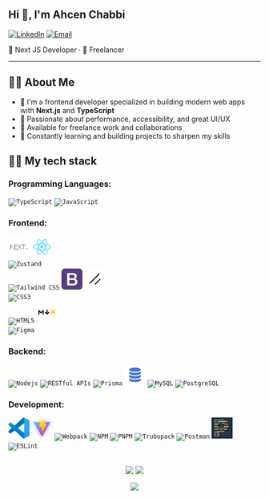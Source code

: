 
## Hi 👋, I'm Ahcen Chabbi
[![LinkedIn](https://img.shields.io/badge/LinkedIn-0A66C2?style=for-the-badge&logo=linkedin&logoColor=white)](https://www.linkedin.com/in/ahcen-chabbi) [![Email](https://img.shields.io/badge/Email-D14836?style=for-the-badge&logo=gmail&logoColor=white)](mailto:ma_chabbi@esi.dz)

<p>
  🚀 Next JS Developer · 💼 Freelancer
</p>

---

## 👨‍💻 About Me

- 🎯 I'm a frontend developer specialized in building modern web apps with **Next.js** and **TypeScript**
- 🧠 Passionate about performance, accessibility, and great UI/UX
- 💼 Available for freelance work and collaborations
- 🌱 Constantly learning and building projects to sharpen my skills


## 🧑‍💻 My tech stack

### Programming Languages:
 <code><img title="TypeScript" alt="TypeScript" src="https://cdn.jsdelivr.net/gh/devicons/devicon/icons/typescript/typescript-original.svg" height="42px"/></code>
 <code><img title="JavaScript" alt="JavaScript" src="https://cdn.jsdelivr.net/gh/devicons/devicon/icons/javascript/javascript-original.svg" height="42px"/></code>
  
### Frontend:
<code><img title="Next.js" alt="Nextjs" src="https://raw.githubusercontent.com/github/explore/main/topics/nextjs/nextjs.png" height="42px"/></code>
 <code><img title="React" alt="React" src="https://raw.githubusercontent.com/github/explore/main/topics/react/react.png" height="42px"/> </code>
 <code><img title="Zustand" alt="Zustand" src="https://cdn.jsdelivr.net/gh/devicons/devicon/icons/zustand/zustand-original.svg" height="42px"/> </code>
 <code><img title="Tailwind CSS" alt="Tailwind CSS" src="https://cdn.jsdelivr.net/gh/devicons/devicon/icons/tailwindcss/tailwindcss-original.svg" height="42px"/></code>
 <code><img title="Bootstrap" alt="Bootstrap" src="https://raw.githubusercontent.com/github/explore/main/topics/bootstrap/bootstrap.png" height="42px"/></code>
<code><img title="ShadCN" alt="ShadCN" src="https://raw.githubusercontent.com/github/explore/main/topics/shadcn-ui/shadcn-ui.png" height="42px"/> </code>
<code><img title="CSS3" alt="CSS3" src="https://cdn.jsdelivr.net/gh/devicons/devicon/icons/css3/css3-original.svg" height="42px"/> </code>
<code><img title="HTML5" alt="HTML5" src="https://cdn.jsdelivr.net/gh/devicons/devicon/icons/html5/html5-original.svg" height="42px"/></code>
 <code><img title="MDX" alt="MDX" src="https://raw.githubusercontent.com/github/explore/main/topics/mdx/mdx.png" height="42px"/> </code>
<code><img title="Figma" alt="Figma" src="https://cdn.jsdelivr.net/gh/devicons/devicon/icons/figma/figma-original.svg" height="42px"/> </code>

### Backend:
<code><img title="Node.js" alt="Nodejs" src="https://cdn.jsdelivr.net/gh/devicons/devicon/icons/nodejs/nodejs-original.svg" height="42px"/></code>
<code><img title="RESTful APIs" alt="RESTful APIs" src="https://miro.medium.com/v2/resize:fit:440/1*J3G3akaMpUOLegw0p0qthA.png" height="42px"/></code>
<code><img title="Prisma" alt="Prisma" src="https://cdn.jsdelivr.net/gh/devicons/devicon/icons/prisma/prisma-original.svg" height="42px"/></code>
<code><img title="SQL" alt="SQL" src="https://raw.githubusercontent.com/github/explore/main/topics/sql/sql.png" height="42px"/></code>
<code><img title="MySQL" alt="MySQL" src="https://cdn.jsdelivr.net/gh/devicons/devicon/icons/mysql/mysql-original.svg" height="42px"/></code>
<code><img title="PostgreSQL" alt="PostgreSQL" src="https://cdn.jsdelivr.net/gh/devicons/devicon/icons/postgresql/postgresql-original.svg" height="42px"/></code> 

### Development:
<code><img title="Visual Studio Code" alt="Visual Studio Code" src="https://raw.githubusercontent.com/github/explore/main/topics/visual-studio-code/visual-studio-code.png" height="42px"/></code>
<code><img title="Vite" alt="Vite" src="https://raw.githubusercontent.com/github/explore/main/topics/vite/vite.png" height="42px"/></code>
<code><img title="Webpack" alt="Webpack" src="https://cdn.jsdelivr.net/gh/devicons/devicon/icons/webpack/webpack-original.svg" height="42px"/></code>
<code><img title="NPM" alt="NPM" src="https://cdn.jsdelivr.net/gh/devicons/devicon/icons/npm/npm-original.svg" height="42px"/></code>
<code><img title="PNPM" alt="PNPM" src="https://cdn.jsdelivr.net/gh/devicons/devicon/icons/pnpm/pnpm-original.svg" height="42px"/></code>
<code><img title="Tubropack" alt="Trubopack" src="https://encrypted-tbn0.gstatic.com/images?q=tbn:ANd9GcRWrOMUbcxvf82hoLZdpFd5nHGJZ9Lu3hSIow" height="42px"/></code>
<code><img title="Postman" alt="Postman" src="https://cdn.jsdelivr.net/gh/devicons/devicon/icons/postman/postman-original.svg" height="42px"/></code>
<code><img title="Prettier" alt="Prettier" src="https://raw.githubusercontent.com/github/explore/main/topics/prettier/prettier.png" height="42px"/></code>
<code><img title="ESLint" alt="ESLint" src="https://cdn.jsdelivr.net/gh/devicons/devicon/icons/eslint/eslint-original.svg" height="42px"/></code>
<br/>
<br/>
<p align="center"> <img src="https://github-readme-stats.vercel.app/api?username=AhcenChabbi&show_icons=true&theme=tokyonight" height="165" /> <img src="https://github-readme-stats.vercel.app/api/top-langs/?username=AhcenChabbi&layout=compact&theme=tokyonight" height="165" /> </p>
<p align="center"> <img src="https://streak-stats.demolab.com/?user=AhcenChabbi&theme=tokyonight" /> </p>
